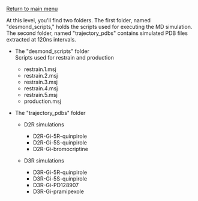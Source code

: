 [Return to main menu](..//README.md)
<br>


At this level, you'll find two folders. The first folder, named "desmond_scripts," holds the scripts used for executing the MD simulation. The second folder, named "trajectory_pdbs" contains simulated PDB files extracted at 120ns intervals.


*  The "desmond_scripts" folder<br>Scripts used for restrain and production
    -  restrain.1.msj
    -  restrain.2.msj
    -  restrain.3.msj
    -  restrain.4.msj
    -  restrain.5.msj
    -  production.msj


* The "trajectory_pdbs" folder

  * D2R simulations
    - D2R-Gi-5R-quinpirole 
    - D2R-Gi-5S-quinpirole 
    - D2R-Gi-bromocriptine
    
  * D3R simulations
    - D3R-Gi-5R-quinpirole 
    - D3R-Gi-5S-quinpirole 
    - D3R-Gi-PD128907 
    - D3R-Gi-pramipexole
